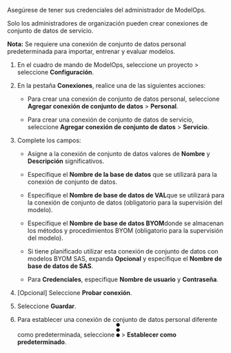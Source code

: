 Asegúrese de tener sus credenciales del administrador de ModelOps.

Solo los administradores de organización pueden crear conexiones de conjunto de datos de servicio.

**Nota:** Se requiere una conexión de conjunto de datos personal predeterminada para importar, entrenar y evaluar modelos.

1.  En el cuadro de mando de ModelOps, seleccione un proyecto \> seleccione **Configuración**.

2.  En la pestaña **Conexiones**, realice una de las siguientes acciones:

    -   Para crear una conexión de conjunto de datos personal, seleccione **Agregar conexión de conjunto de datos** \> **Personal**.

    -   Para crear una conexión de conjunto de datos de servicio, seleccione **Agregar conexión de conjunto de datos** \> **Servicio**.

3.  Complete los campos:

    -   Asigne a la conexión de conjunto de datos valores de **Nombre** y **Descripción** significativos.

    -   Especifique el **Nombre de la base de datos** ​​que se utilizará para la conexión de conjunto de datos.

    -   Especifique el **Nombre de base de datos de VAL** ​​que se utilizará para la conexión de conjunto de datos (obligatorio para la supervisión del modelo).

    -   Especifique el **Nombre de base de datos BYOM** ​​donde se almacenan los métodos y procedimientos BYOM (obligatorio para la supervisión del modelo).

    -   Si tiene planificado utilizar esta conexión de conjunto de datos con modelos BYOM SAS, expanda **Opcional** y especifique el **Nombre de base de datos de SAS**.

    -   Para **Credenciales**, especifique **Nombre de usuario** y **Contraseña**.

4.  \[Opcional\] Seleccione **Probar conexión**.

5.  Seleccione **Guardar**.

6.  Para establecer una conexión de conjunto de datos personal diferente como predeterminada, seleccione ![kebab menu](Images/zsz1597101912145.svg) \> **Establecer como predeterminado**.
